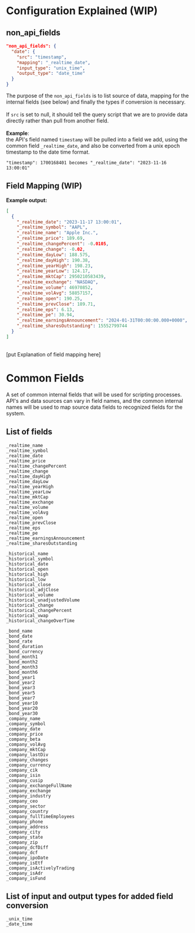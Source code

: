 <h1>Configuration Explained (WIP)</h1>
<h2>non_api_fields</h2>

```json
"non_api_fields": {
  "date": {
    "src": "timestamp",
    "mapping": "_realtime_date",
    "input_type": "unix_time",
    "output_type": "date_time"
  }
}
```
The purpose of the `non_api_fields` is to list source of data, mapping for the internal fields (see below) and finally the types if conversion is necessary.
<br><br>
If `src` is set to null, it should tell the query script that we are to provide data directly rather than pull from another field.
<br><br>
<b>Example</b>:
<br>
the API's field named `timestamp` will be pulled into a field we add, using the common field `_realtime_date`, and also be converted from a unix epoch timestamp to the date time format.
<br>
```
"timestamp": 1700168401 becomes "_realtime_date": "2023-11-16 13:00:01"
```

<h2>Field Mapping (WIP)</h2>
<b>Example output:</b>
<br>

```json
[
  {
    "_realtime_date": "2023-11-17 13:00:01",
    "_realtime_symbol": "AAPL",
    "_realtime_name": "Apple Inc.",
    "_realtime_price": 189.69,
    "_realtime_changePercent": -0.0105,
    "_realtime_change": -0.02,
    "_realtime_dayLow": 188.575,
    "_realtime_dayHigh": 190.38,
    "_realtime_yearHigh": 198.23,
    "_realtime_yearLow": 124.17,
    "_realtime_mktCap": 2950210583439,
    "_realtime_exchange": "NASDAQ",
    "_realtime_volume": 46970852,
    "_realtime_volAvg": 58857157,
    "_realtime_open": 190.25,
    "_realtime_prevClose": 189.71,
    "_realtime_eps": 6.13,
    "_realtime_pe": 30.94,
    "_realtime_earningsAnnouncement": "2024-01-31T00:00:00.000+0000",
    "_realtime_sharesOutstanding": 15552799744
  }
]
```
<br>
[put Explanation of field mapping here]

<h1>Common Fields</h1>
A set of common internal fields that will be used for scripting processes.
<br>
API's and data sources can vary in field names, and the common internal names will be used to map source data fields to recognized fields for the system.
<h2>List of fields</h2>

```
_realtime_name
_realtime_symbol
_realtime_date
_realtime_price
_realtime_changePercent
_realtime_change
_realtime_dayHigh
_realtime_dayLow
_realtime_yearHigh
_realtime_yearLow
_realtime_mktCap
_realtime_exchange
_realtime_volume
_realtime_volAvg
_realtime_open
_realtime_prevClose
_realtime_eps
_realtime_pe
_realtime_earningsAnnouncement
_realtime_sharesOutstanding

_historical_name
_historical_symbol
_historical_date
_historical_open
_historical_high
_historical_low
_historical_close
_historical_adjClose
_historical_volume
_historical_unadjustedVolume
_historical_change
_historical_changePercent
_historical_vwap
_historical_changeOverTime

_bond_name
_bond_date
_bond_rate
_bond_duration
_bond_currency
_bond_month1
_bond_month2
_bond_month3
_bond_month6
_bond_year1
_bond_year2
_bond_year3
_bond_year5
_bond_year7
_bond_year10
_bond_year20
_bond_year30
_company_name
_company_symbol
_company_date
_company_price
_company_beta
_company_volAvg
_company_mktCap
_company_lastDiv
_company_changes
_company_currency
_company_cik
_company_isin
_company_cusip
_company_exchangeFullName
_company_exchange
_company_industry
_company_ceo
_company_sector
_company_country
_company_fullTimeEmployees
_company_phone
_company_address
_company_city
_company_state
_company_zip
_company_dcfDiff
_company_dcf
_company_ipoDate
_company_isEtf
_company_isActivelyTrading
_company_isAdr
_company_isFund
```
<h2>List of input and output types for added field conversion</h2>

```
_unix_time
_date_time
```